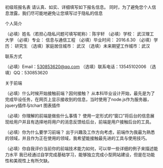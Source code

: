 初级班报名表
请认真、如实、详细填写如下报名信息。 同时，为了避免您个人信息泄露，我们尽可能地避免让您填写过于隐私的信息

个人简介

（必填）姓名（若担心隐私问题可填写昵称）：陈宇轩
（必填）学校： 武汉理工大学
（必填）专业： 信息与通信工程
（必填）毕业时间： 2016.6.30
（必填）学历： 研究生
（选填）家庭居住城市： 武汉
（选填）未来期望工作城市：武汉

联系方式

（必填）Email：530853620@qq.com
（选填）联系电话：13545102006
（选填）QQ：530853620

关于前端

（必填）什么时候开始接触前端？因何接触？
    从本科毕业设计开始，最先是为了完成毕设任务，在网页上显示接收到的信息，当时使用了node.js作为服务器，jquery插件与tchart
图表插件

（必填）你理解的前端是做些什么事情？
    使用一定形式的“窗口”将后台的信息展现给用户并且有选择地将用户的消息反馈给后台，前端是用户接触后台的工具。

（必填）你为什么要学习前端？
    出于兴趣及工作方向考虑，前端作为我最为熟悉的领域，并且作为正在使用的领域，我希望能接触最先进的工具与使用技巧。

（必填）你自我评价当前你的前端技术能力如何，可以举一些详细的例子来描述能力水平
    我已经通过自学完成基础学习，能够独立完成小型网站建设，但是在功能性和美观性上有所欠缺。
